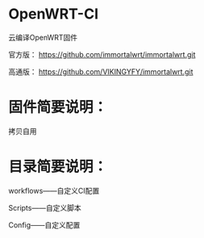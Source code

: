 # OpenWRT-CI
云编译OpenWRT固件

官方版：
https://github.com/immortalwrt/immortalwrt.git

高通版：
https://github.com/VIKINGYFY/immortalwrt.git

# 固件简要说明：

拷贝自用

# 目录简要说明：

workflows——自定义CI配置

Scripts——自定义脚本

Config——自定义配置
